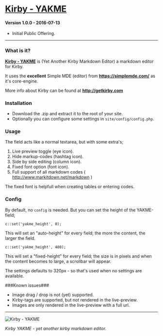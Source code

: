 # [Kirby - YAKME](https://github.com/1n3JgKl9pQ6cUMrW/kirby-yakme)

#### Version 1.0.0 - 2016-07-13

- Initial Public Offering.

****

### What is it?

**[Kirby - YAKME](https://github.com/1n3JgKl9pQ6cUMrW/kirby-yakme)** is (Yet Another Kirby Markdown Editor) a markdown editor for Kirby.

It uses the **excellent** Simple MDE (editor) from **https://simplemde.com/** as it's core-engine.

More info about Kirby can be found at **http://getkirby.com**

### Installation

- Download the .zip and extract it to the root of your site.
- Optionally you can configure some settings in `site/config/config.php`.

### Usage

The field acts like a normal textarea, but with some extra's;

1. Live preview toggle (eye icon).
2. Hide markup-codes (hashtag icon).
3. Side by side editing (column icon).
4. Fixed font option (font icon).
5. Full support of all markdown codes ( http://www.markitdown.net/markdown )

The fixed font is helpfull when creating tables or entering codes.

### Config

By default, no `config` is needed. But you can set the height of the YAKME-field;

```
c::set('yakme_height', 0);
```

This will set an "auto-height" for every field; the more the content, the larger the field.

```
c::set('yakme_height', 480);
```

This will set a "fixed-height" for every field; the size is in pixels and when the content becomes to large, a scrollbar will appear.

The settings defaults to 320px - so that's used when no settings are available.

###Known issues###

- Image drag / drop is not (yet) supported.
- Kirby-tags are supported, but not rendered in the live-preview.
- Images are only rendered in the live-preview with a full url.

****

![Kirby - YAKME](kirby-yakme.png "Kirby - YAKME")

*Kirby YAKME - yet another kirby markdown editor.*